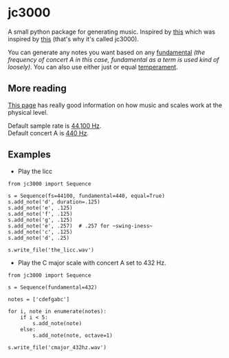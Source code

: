 # jc3000
A small python package for generating music. Inspired by [this](https://walkerart.org/collections/artworks/wind-chime-after-dream) which was inspired by [this](https://en.wikipedia.org/wiki/John_Cage) (that's why it's called jc3000).

You can generate any notes you want based on any [fundamental](https://en.wikipedia.org/wiki/Fundamental_frequency) _(the frequency of concert A in this case, fundamental as a term is used kind of loosely)_. You can also use either just or equal [temperament](https://pages.mtu.edu/~suits/scales.html). 

## More reading
[This page](https://pages.mtu.edu/~suits/Physicsofmusic.html) has really good information on how music and scales work at the physical level. 

Default sample rate is [44,100 Hz](https://en.wikipedia.org/wiki/44,100_Hz#Origin).  
Default concert A is [440 Hz](https://en.wikipedia.org/wiki/A440_(pitch_standard)).  

## Examples

* Play the licc
```
from jc3000 import Sequence

s = Sequence(fs=44100, fundamental=440, equal=True)
s.add_note('d', duration=.125)
s.add_note('e', .125)
s.add_note('f', .125)
s.add_note('g', .125)
s.add_note('e', .257)  # .257 for ~swing-iness~
s.add_note('c', .125)
s.add_note('d', .25)

s.write_file('the_licc.wav')
```

* Play the C major scale with concert A set to 432 Hz.
```
from jc3000 import Sequence

s = Sequence(fundamental=432)

notes = ['cdefgabc']

for i, note in enumerate(notes):
    if i < 5:
        s.add_note(note)
    else:
        s.add_note(note, octave=1)
        
s.write_file('cmajor_432hz.wav')
```
